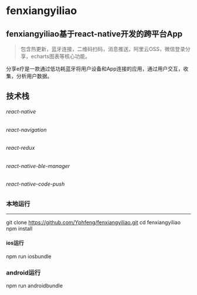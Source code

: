 # fenxiangyiliao

##  fenxiangyiliao基于react-native开发的跨平台App

> 包含热更新，蓝牙连接，二维码扫码，消息推送，阿里云OSS，微信登录分享，echarts图表等核心功能。

分享e疗是一款通过低功耗蓝牙将用户设备和App连接的应用，通过用户交互，收集，分析用户数据。


## 技术栈

###### react-native
###### react-navigation
###### react-redux
###### react-native-ble-manager
###### react-native-code-push


### 本地运行
----
git clone https://github.com/Yphfeng/fenxiangyiliao.git
cd fenxiangyiliao
npm install
#### ios运行

npm run iosbundle

### android运行

npm run androidbundle
